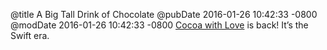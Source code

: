 @title A Big Tall Drink of Chocolate
@pubDate 2016-01-26 10:42:33 -0800
@modDate 2016-01-26 10:42:33 -0800
<a href="http://cocoawithlove.com/">Cocoa with Love</a> is back! It’s the Swift era.
